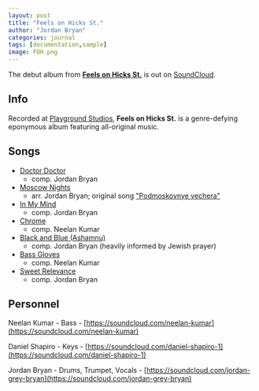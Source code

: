 ```yaml
---
layout: post
title: "Feels on Hicks St."
author: "Jordan Bryan"
categories: journal
tags: [documentation,sample]
image: FOH.png
---
```


The debut album from [**Feels on Hicks St.**](https://www.instagram.com/feels.on.hicks/) is out on [SoundCloud](https://soundcloud.com/feels-on-hicks).

## Info

Recorded at [Playground Studios](http://www.playgroundstudiosdurham.com), **Feels on Hicks St.** is a genre-defying eponymous album featuring all-original music.

## Songs

- [Doctor Doctor](https://soundcloud.com/feels-on-hicks/doctor-doctor)
    - comp. Jordan Bryan
- [Moscow Nights](https://soundcloud.com/feels-on-hicks/moscow-nights)
    - arr. Jordan Bryan; original song ["Podmoskovnye vechera"](https://www.youtube.com/watch?v=dFh1hIhmzkc)
- [In My Mind](https://soundcloud.com/feels-on-hicks/in-my-mind)
    - comp. Jordan Bryan
- [Chrome](https://soundcloud.com/feels-on-hicks/chrome)
    - comp. Neelan Kumar
- [Black and Blue (Ashamnu)](https://soundcloud.com/feels-on-hicks/black-and-blue)
    - comp. Jordan Bryan (heavily informed by Jewish prayer)
- [Bass Gloves](https://soundcloud.com/feels-on-hicks/bass-gloves)
    - comp. Neelan Kumar
- [Sweet Relevance](https://soundcloud.com/feels-on-hicks/sweet-relevance)
    - comp. Jordan Bryan

## Personnel

Neelan Kumar - Bass - [https://soundcloud.com/neelan-kumar](https://soundcloud.com/neelan-kumar)

Daniel Shapiro - Keys - [https://soundcloud.com/daniel-shapiro-1](https://soundcloud.com/daniel-shapiro-1)

Jordan Bryan - Drums, Trumpet, Vocals - [https://soundcloud.com/jordan-grey-bryan](https://soundcloud.com/jordan-grey-bryan)
